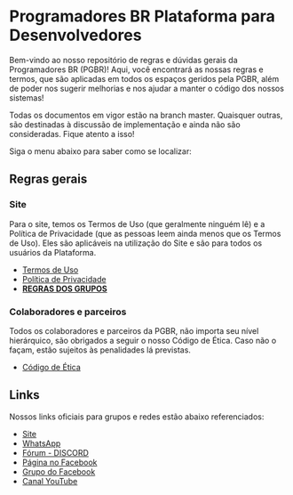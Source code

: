 # Programadores BR Plataforma para Desenvolvedores

Bem-vindo ao nosso repositório de regras e dúvidas gerais da Programadores BR (PGBR)! Aqui, você encontrará as nossas regras e termos, que são aplicadas em todos os espaços geridos pela PGBR,  além de poder nos sugerir melhorias e nos ajudar a manter o código dos nossos sistemas!

Todas os documentos em vigor estão na branch master. Quaisquer outras, são destinadas à discussão de implementação e ainda não são consideradas. Fique atento a isso!

Siga o menu abaixo para saber como se localizar:

## Regras gerais

### Site

Para o site, temos os Termos de Uso (que geralmente ninguém lê) e a Política de Privacidade (que as pessoas leem ainda menos que os Termos de Uso). Eles são aplicáveis na utilização do Site e são para todos os usuários da Plataforma.

- [Termos de Uso](https://github.com/programadores-br/geral/blob/master/termos-de-uso.md)
- [Política de Privacidade](https://github.com/programadores-br/geral/blob/master/politica-de-privacidade.md)
- **[REGRAS DOS GRUPOS](https://github.com/programadores-br/geral/blob/master/regras.md)**

### Colaboradores e parceiros

Todos os colaboradores e parceiros da PGBR, não importa seu nível hierárquico, são obrigados a seguir o nosso Código de Ética. Caso não o façam, estão sujeitos às penalidades lá previstas.

- [Código de Ética](https://github.com/programadores-br/geral/blob/master/codigo-de-etica.md)

## Links

Nossos links oficiais para grupos e redes estão abaixo referenciados:

- [Site](https://programadoresbr.dev)
- [WhatsApp](https://chat.whatsapp.com/DF9CkPF133O5IdlfOFQCI7)
- [Fórum - DISCORD](https://forum.programadoresbr.dev)
- [Página no Facebook](https://www.facebook.com/programad0resbr)
- [Grupo do Facebook](https://www.facebook.com/groups/pr0gramad0resbr/)
- [Canal YouTube](http://youtube.com/c/ProgramadoresBR)

